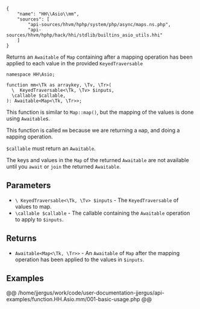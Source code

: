 ``` yamlmeta
{
    "name": "HH\\Asio\\mm",
    "sources": [
        "api-sources/hhvm/hphp/system/php/async/maps.ns.php",
        "api-sources/hhvm/hphp/hack/hhi/stdlib/builtins_asio_utils.hhi"
    ]
}
```




Returns an ` Awaitable ` of `` Map `` containing after a mapping operation has
been applied to each value in the provided ``` KeyedTraversable ```




``` Hack
namespace HH\Asio;

function mm<\Tk as arraykey, \Tv, \Tr>(
  \  KeyedTraversable<\Tk, \Tv> $inputs,
  \callable $callable,
): Awaitable<Map<\Tk, \Tr>>;
```




This function is similar to ` Map::map() `, but the mapping of the values
is done using `` Awaitable ``s.




This function is called ` mm ` because we are returning a `` m ``ap, and doing a
``` m ```apping operation.




` $callable ` must return an `` Awaitable ``.




The keys and values in the ` Map ` of the returned `` Awaitable `` are not
available until you ``` await ``` or ```` join ```` the returned ````` Awaitable `````.




## Parameters




+ ` \ KeyedTraversable<\Tk, \Tv> $inputs ` - The `` KeyedTraversable `` of values to map.
+ ` \callable $callable ` - The callable containing the `` Awaitable `` operation to
  apply to ``` $inputs ```.




## Returns




* ` Awaitable<Map<\Tk, \Tr>> ` - An `` Awaitable `` of ``` Map ``` after the mapping operation has been
  applied to the values in  ```` $inputs ````.




## Examples




@@ /home/jjergus/work/code/user-documentation-jjergus/api-examples/function.HH.Asio.mm/001-basic-usage.php @@
<!-- HHAPIDOC -->
